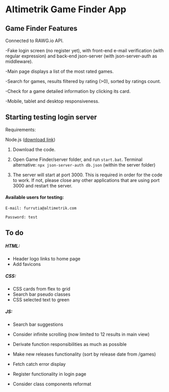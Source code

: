 # Altimetrik Game Finder App



## Game Finder Features

Connected to RAWG.io API. 

-Fake login screen (no register yet), with front-end e-mail verification (with regular expression) and back-end json-server (with json-server-auth as middleware). 

-Main page displays a list of the most rated games. 

-Search for games, results filtered by rating (>0), sorted by ratings count.

-Check for a game detailed information by clicking its card. 

-Mobile, tablet and desktop responsiveness. 



## Starting testing login server 

Requirements:

Node.js ([download link](https://nodejs.org/en/download/))



1. Download the code. 

2. Open Game Finder/server folder, and run `start.bat`.  Terminal alternative: `npx json-server-auth db.json` (within the server folder)

3. The server will start at port 3000. This is required in order for the code to work. If not, please close any other applications that are using port 3000 and restart the server.

   

#### Available users for testing:

`E-mail: furrutia@altimetrik.com`

`Password: test`



## To do

##### HTML:

- Header logo links to home page
- Add favicons

##### CSS:

- CSS cards from flex to grid
- Search bar pseudo classes
- CSS selected text to green

##### JS:

- Search bar suggestions
- Consider infinite scrolling (now limited to 12 results in main view)
- Derivate function responsibilities as much as possible
- Make new releases functionality (sort by release date from /games)
- Fetch catch error display
- Register functionality in login page

- Consider class components reformat


